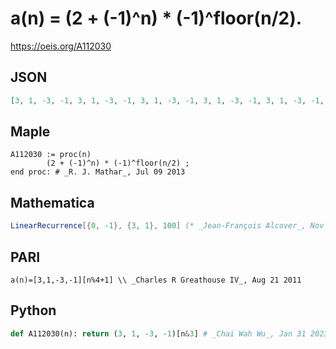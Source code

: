 # a\(n\) \= \(2 \+ \(\-1\)^n\) \* \(\-1\)^floor\(n/2\)\.
https://oeis.org/A112030
## JSON
```JSON
[3, 1, -3, -1, 3, 1, -3, -1, 3, 1, -3, -1, 3, 1, -3, -1, 3, 1, -3, -1, 3, 1, -3, -1, 3, 1, -3, -1, 3, 1, -3, -1, 3, 1, -3, -1, 3, 1, -3, -1, 3, 1, -3, -1, 3, 1, -3, -1, 3, 1, -3, -1, 3, 1, -3, -1, 3, 1, -3, -1, 3, 1, -3, -1, 3, 1, -3, -1, 3, 1, -3, -1, 3, 1, -3, -1, 3, 1]
```
## Maple
```Maple
A112030 := proc(n)
        (2 + (-1)^n) * (-1)^floor(n/2) ;
end proc: # _R. J. Mathar_, Jul 09 2013
```
## Mathematica
```Mathematica
LinearRecurrence[{0, -1}, {3, 1}, 100] (* _Jean-François Alcover_, Nov 24 2020 *)
```
## PARI
```PARI
a(n)=[3,1,-3,-1][n%4+1] \\ _Charles R Greathouse IV_, Aug 21 2011
```
## Python
```Python
def A112030(n): return (3, 1, -3, -1)[n&3] # _Chai Wah Wu_, Jan 31 2023
```
